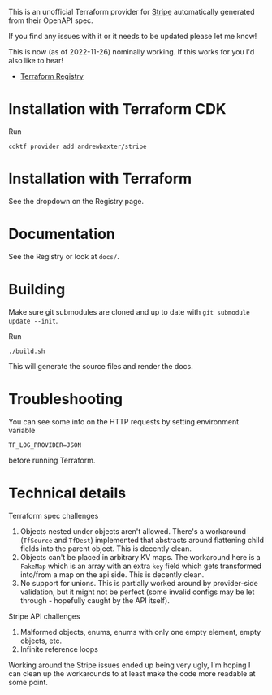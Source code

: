 This is an unofficial Terraform provider for [Stripe](https://stripe.com/) automatically generated from their OpenAPI spec.

If you find any issues with it or it needs to be updated please let me know!

This is now (as of 2022-11-26) nominally working. If this works for you I'd also like to hear!

* [Terraform Registry](https://registry.terraform.io/providers/andrewbaxter/stripe)

# Installation with Terraform CDK

Run

```
cdktf provider add andrewbaxter/stripe
```

# Installation with Terraform

See the dropdown on the Registry page.

# Documentation

See the Registry or look at `docs/`.

# Building

Make sure git submodules are cloned and up to date with `git submodule update --init`.

Run

```
./build.sh
```

This will generate the source files and render the docs.

# Troubleshooting

You can see some info on the HTTP requests by setting environment variable
```
TF_LOG_PROVIDER=JSON
```

before running Terraform.

# Technical details

Terraform spec challenges
1. Objects nested under objects aren't allowed. There's a workaround (`TfSource` and `TfDest`) implemented that abstracts around flattening child fields into the parent object. This is decently clean.
2. Objects can't be placed in arbitrary KV maps. The workaround here is a `FakeMap` which is an array with an extra `key` field which gets transformed into/from a map on the api side. This is decently clean.
3. No support for unions. This is partially worked around by provider-side validation, but it might not be perfect (some invalid configs may be let through - hopefully caught by the API itself).

Stripe API challenges
1. Malformed objects, enums, enums with only one empty element, empty objects, etc.
2. Infinite reference loops

Working around the Stripe issues ended up being very ugly, I'm hoping I can clean up the workarounds to at least make the code more readable at some point.